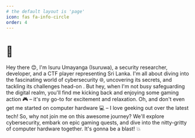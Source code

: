 ```yaml
---
# the default layout is 'page'
icon: fas fa-info-circle
order: 4
---
```


# 👋 

Hey there 😊, I'm Isuru Umayanga (Isuruwa), a security researcher, developer, and a  CTF player representing Sri Lanka. I'm all about diving into the fascinating world of cybersecurity 🌐, uncovering its secrets, and tackling its challenges head-on . But hey, when I'm not busy safeguarding the digital realm, you'll find me kicking back and enjoying some gaming action 🎮 – it's my go-to for excitement and relaxation. Oh, and don't even get me started on computer hardware 💻 – I love geeking out over the latest tech! So, why not join me on this awesome journey? We'll explore cybersecurity, embark on epic gaming quests, and dive into the nitty-gritty of computer hardware together. It's gonna be a blast! 💥